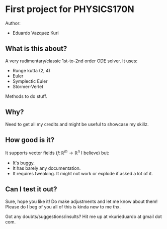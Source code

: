 # First project for PHYSICS170N

Author:

* Eduardo Vazquez Kuri

## What is this about?

A very rudimentary/classic 1st-to-2nd order ODE solver. It uses:

* Runge kutta (2, 4)
* Euler
* Symplectic Euler
* Störmer-Verlet

Methods to do stuff. 

## Why?

Need to get all my credits and might be useful to showcase my skillz.

## How good is it?

It supports vector fields ($f \colon \mathbb{R}^m \to \mathbb{R}^n$ I believe) but:

* It's buggy.
* It has barely any documentation. 
* It requires tweaking. It might not work or explode if asked a lot of it.

## Can I test it out?

Sure, hope you like it! Do make adjustments and let me know about them! Please do I beg of you all of this is kinda new to me thx.

Got any doubts/suggestions/insults? Hit me up at vkurieduardo at gmail dot com.